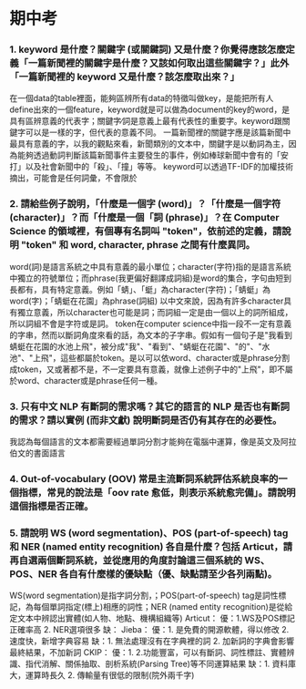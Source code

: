 # 期中考
### 1. keyword 是什麼？關鍵字 (或關鍵詞) 又是什麼？你覺得應該怎麼定義「一篇新聞裡的關鍵字是什麼？又該如何取出這些關鍵字？」此外「一篇新聞裡的 keyword 又是什麼？該怎麼取出來？」
在一個data的table裡面，能夠區辨所有data的特徵叫做key，是能把所有人define出來的一個feature，keyword就是可以做為document的key的word，是具有區辨意義的代表字；關鍵字∕詞是意義上最有代表性的重要字。keyword跟關鍵字可以是一樣的字，但代表的意義不同。
一篇新聞裡的關鍵字應是該篇新聞中最具有意義的字，以我的觀點來看，新聞類別的文本中，關鍵字是以動詞為主，因為能夠透過動詞判斷該篇新聞事件主要發生的事件，例如棒球新聞中會有的「安打」以及社會新聞中的「殺」、「撞」等等。
keyword可以透過TF-IDF的加權技術摘出，可能會是任何詞彙，不會限於

### 2. 請給些例子說明，「什麼是一個字 (word)」？「什麼是一個字符 (character)」？而「什麼是一個「詞 (phrase)」？在 Computer Science 的領域裡，有個專有名詞叫 "token"，依前述的定義，請說明 "token" 和 word, character, phrase 之間有什麼異同。

word(詞)是語言系統之中具有意義的最小單位；character(字符)指的是語言系統中獨立的符號單位；而phrase(我更偏好翻譯成詞組)是word的集合，字句由短到長都有，具有特定意義。例如「蜻」、「蜓」為character(字符)；「蜻蜓」為word(字)；「蜻蜓在花園」為phrase(詞組)
以中文來說，因為有許多character具有獨立意義，所以character也可能是詞；而詞組一定是由一個以上的詞所組成，所以詞組不會是字符或是詞。
token在computer science中指一段不一定有意義的字串，然而以斷詞角度來看的話，為文本的子字串。假如有一個句子是"我看到蜻蜓在花園的水池上飛"，被分成"我"、"看到"、"蜻蜓在花園"、"的"、"水池"、"上飛"，這些都屬於token。是以可以依word、character或是phrase分割成token，又或著都不是，不一定要具有意義，就像上述例子中的"上飛"，即不屬於word、character或是phrase任何一種。


### 3. 只有中文 NLP 有斷詞的需求嗎？其它的語言的 NLP 是否也有斷詞的需求？請以實例 (而非文獻) 說明斷詞是否仍有其存在的必要性。
我認為每個語言的文本都需要經過單詞分割才能夠在電腦中運算，像是英文及阿拉伯文的書面語言


### 4. Out-of-vocabulary (OOV) 常是主流斷詞系統評估系統良率的一個指標，常見的說法是「oov rate 愈低，則表示系統愈完備」。請說明這個指標是否正確。



### 5. 請說明 WS (word segmentation)、POS (part-of-speech) tag 和 NER (named entity recognition) 各自是什麼？包括 Articut，請再自選兩個斷詞系統，並從應用的角度討論這三個系統的 WS、POS、NER 各自有什麼樣的優缺點（優、缺點請至少各列兩點)。

WS(word segmentation)是指字詞分割，；POS(part-of-speech) tag是詞性標記，為每個單詞指定(標上)相應的詞性；NER (named entity recognition)是從給定文本中辨認出實體(如人物、地點、機構組織等)
Articut：
優：1.WS及POS標記正確率高 2. NER選項很多
缺：
Jieba：
優：1. 是免費的開源軟體，得以修改 2.速度快，新增字典容易 
缺：1. 無法處理沒有在字典裡的詞 2. 加新詞的字典會影響最終結果，不加新詞
CKIP：
優：1.  2.功能豐富，可以有斷詞、詞性標註、實體辨識、指代消解、關係抽取、剖析系統(Parsing Tree)等不同運算結果
缺：1. 資料庫大，運算時長久 2. 傳輸量有很低的限制(院外兩千字) 
